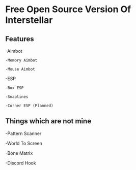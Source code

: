 #  Free Open Source Version Of Interstellar

## Features

-Aimbot

    -Memory Aimbot
  
    -Mouse Aimbot
  
-ESP

    -Box ESP
  
    -Snaplines
  
    -Corner ESP (Planned)
 
 


## Things which are not mine

-Pattern Scanner

-World To Screen

-Bone Matrix

-Discord Hook
